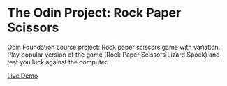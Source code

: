 # The Odin Project: Rock Paper Scissors

Odin Foundation course project: Rock paper scissors game with variation.
Play popular version of the game (Rock Paper Scissors Lizard Spock) and test you luck against the computer.

[Live Demo](https://markosoldo.github.io/odin-rock-paper-scissors/)
